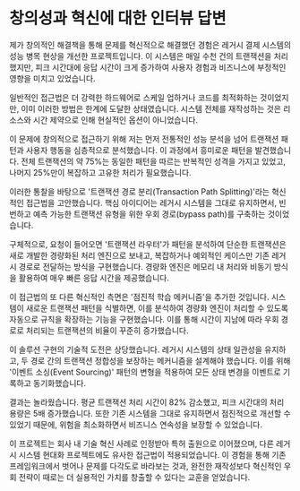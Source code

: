 # 창의성과 혁신에 대한 인터뷰 답변

제가 창의적인 해결책을 통해 문제를 혁신적으로 해결했던 경험은 레거시 결제 시스템의 성능 병목 현상을 개선한 프로젝트입니다. 이 시스템은 매일 수천 건의 트랜잭션을 처리했지만, 피크 시간대에 응답 시간이 크게 증가하여 사용자 경험과 비즈니스에 부정적인 영향을 미치고 있었습니다.

일반적인 접근법은 더 강력한 하드웨어로 스케일 업하거나 코드를 최적화하는 것이었지만, 이미 이러한 방법은 한계에 도달한 상태였습니다. 시스템 전체를 재작성하는 것은 리소스와 시간 제약으로 인해 현실적인 옵션이 아니었습니다.

이 문제에 창의적으로 접근하기 위해 저는 먼저 전통적인 성능 분석을 넘어 트랜잭션 패턴과 사용자 행동을 심층적으로 분석했습니다. 이 과정에서 흥미로운 패턴을 발견했습니다. 전체 트랜잭션의 약 75%는 동일한 패턴을 따르는 반복적인 성격을 가지고 있었고, 나머지 25%만이 복잡하고 고유한 처리가 필요했습니다.

이러한 통찰을 바탕으로 '트랜잭션 경로 분리(Transaction Path Splitting)'라는 혁신적인 접근법을 고안했습니다. 핵심 아이디어는 레거시 시스템을 그대로 유지하면서, 빈번하고 예측 가능한 트랜잭션 유형을 위한 우회 경로(bypass path)를 구축하는 것이었습니다.

구체적으로, 요청이 들어오면 '트랜잭션 라우터'가 패턴을 분석하여 단순한 트랜잭션은 새로 개발한 경량화된 처리 엔진으로 보내고, 복잡하거나 예외적인 케이스만 기존 레거시 경로로 전달하는 방식을 구현했습니다. 경량화 엔진은 메모리 내 처리와 비동기 방식을 활용하여 매우 빠른 응답 시간을 제공했습니다.

이 접근법의 또 다른 혁신적인 측면은 '점진적 학습 메커니즘'을 추가한 것입니다. 시스템이 새로운 트랜잭션 패턴을 식별하면, 이를 분석하여 경량화 엔진이 처리할 수 있도록 자동으로 규칙을 확장하는 기능을 구현했습니다. 이를 통해 시간이 지남에 따라 우회 경로로 처리되는 트랜잭션의 비율이 꾸준히 증가했습니다.

이 솔루션 구현의 기술적 도전은 상당했습니다. 레거시 시스템의 상태 일관성을 유지하고, 두 경로 간의 트랜잭션 정합성을 보장하는 메커니즘을 설계해야 했습니다. 이를 위해 '이벤트 소싱(Event Sourcing)' 패턴의 변형을 적용하여 모든 상태 변경을 이벤트로 기록하고 동기화했습니다.

결과는 놀라웠습니다. 평균 트랜잭션 처리 시간이 82% 감소했고, 피크 시간대의 처리 용량은 5배 증가했습니다. 또한 기존 시스템을 그대로 유지하면서 점진적으로 개선할 수 있었기 때문에, 위험을 최소화하면서 비즈니스 연속성을 보장할 수 있었습니다.

이 프로젝트는 회사 내 기술 혁신 사례로 인정받아 특허 출원으로 이어졌으며, 다른 레거시 시스템 현대화 프로젝트에도 유사한 접근법이 적용되었습니다. 이 경험을 통해 기존 프레임워크에서 벗어나 문제를 다각도로 바라보는 것과, 완전한 재작성보다 혁신적인 우회 전략이 때로는 더 실용적인 가치를 창출할 수 있다는 교훈을 얻었습니다.